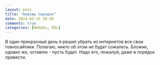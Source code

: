 ```yaml
---
layout: post
title: "Навожу порядок"
date: 2014-03-15 10:20
comments: true
categories: [Webdev, EOL]
---
```


В один прекрасный день я решил убрать из интернетов все свои говносайтики. Полагаю, никто об этом не будет сожалеть. Бложик, однако же, оставлю - пусть будет. Надо его, пожалуй, даже в порядок привести.
